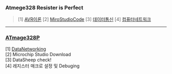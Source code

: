 ### Atmege328 Resister is Perfect
> [1] [AVR이론](https://github.com/enrhd24/LED_ON/tree/main/ATmage328p/AVR%EC%9D%B4%EB%A1%A0)
> [2] [MiroStudioCode](https://github.com/enrhd24/LED_ON/tree/main/ATmage328p/MiroStudioCode)
> [3] [데이터통신](https://github.com/enrhd24/LED_ON/tree/main/ATmage328p/%EB%8D%B0%EC%9D%B4%ED%84%B0%ED%86%B5%EC%8B%A0)
> [4] [컴퓨터네트워크](https://github.com/enrhd24/LED_ON/tree/main/ATmage328p/%EC%BB%B4%ED%93%A8%ED%84%B0%EB%84%A4%ED%8A%B8%EC%9B%8C%ED%81%AC)<br>

---

### [ATmage328P](https://hastudent.tistory.com/13) 
[1] [DataNetworking](https://github.com/enrhd24/LED_ON/tree/main/ATmage328p/DataNetworking)<br>
[2] Microchip Studio Download<br>
[3] DataSheep check!<br>
[4] 레지스터 매크로 설정 및 Debuging<br>


